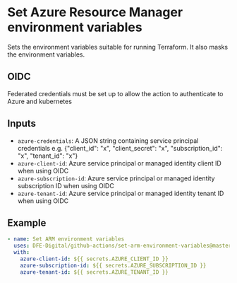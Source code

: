 # Set Azure Resource Manager environment variables

Sets the environment variables suitable for running Terraform. It also masks the environment variables.

## OIDC
Federated credentials must be set up to allow the action to authenticate to Azure and kubernetes

## Inputs

- `azure-credentials`: A JSON string containing service principal credentials e.g. {"client_id": "x", "client_secret": "x", "subscription_id": "x", "tenant_id": "x"}
- `azure-client-id`: Azure service principal or managed identity client ID when using OIDC
- `azure-subscription-id`: Azure service principal or managed identity subscription ID when using OIDC
- `azure-tenant-id`: Azure service principal or managed identity tenant ID when using OIDC

## Example

```yaml
- name: Set ARM environment variables
  uses: DFE-Digital/github-actions/set-arm-environment-variables@master
  with:
    azure-client-id: ${{ secrets.AZURE_CLIENT_ID }}
    azure-subscription-id: ${{ secrets.AZURE_SUBSCRIPTION_ID }}
    azure-tenant-id: ${{ secrets.AZURE_TENANT_ID }}
```
